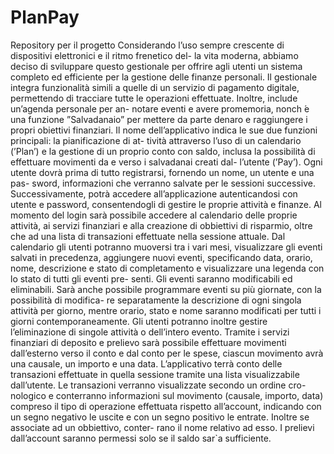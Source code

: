 # PlanPay
Repository per il progetto
Considerando l’uso sempre crescente di dispositivi elettronici e il ritmo frenetico del-
la vita moderna, abbiamo deciso di sviluppare questo gestionale per offrire agli utenti
un sistema completo ed efficiente per la gestione delle finanze personali. Il gestionale
integra funzionalità simili a quelle di un servizio di pagamento digitale, permettendo
di tracciare tutte le operazioni effettuate. Inoltre, include un’agenda personale per an-
notare eventi e avere promemoria, nonch ́e una funzione ”Salvadanaio” per mettere da
parte denaro e raggiungere i propri obiettivi finanziari.
Il nome dell’applicativo indica le sue due funzioni principali: la pianificazione di at-
tività attraverso l’uso di un calendario (’Plan’) e la gestione di un proprio conto con
saldo, inclusa la possibilità di effettuare movimenti da e verso i salvadanai creati dal-
l’utente (’Pay’).
Ogni utente dovrà prima di tutto registrarsi, fornendo un nome, un utente e una pas-
sword, informazioni che verranno salvate per le sessioni successive. Successivamente,
potrà accedere all’applicazione autenticandosi con utente e password, consentendogli di
gestire le proprie attività e finanze.
Al momento del login sarà possibile accedere al calendario delle proprie attività, ai
servizi finanziari e alla creazione di obbiettivi di risparmio, oltre che ad una lista di
transazioni effettuate nella sessione attuale.
Dal calendario gli utenti potranno muoversi tra i vari mesi, visualizzare gli eventi salvati
in precedenza, aggiungere nuovi eventi, specificando data, orario, nome, descrizione e
stato di completamento e visualizzare una legenda con lo stato di tutti gli eventi pre-
senti.
Gli eventi saranno modificabili ed eliminabili.
Sarà anche possibile programmare eventi su più giornate, con la possibilità di modifica-
re separatamente la descrizione di ogni singola attività per giorno, mentre orario, stato
e nome saranno modificati per tutti i giorni contemporaneamente. Gli utenti potranno
inoltre gestire l’eliminazione di singole attività o dell’intero evento.
Tramite i servizi finanziari di deposito e prelievo sarà possibile effettuare movimenti
dall’esterno verso il conto e dal conto per le spese, ciascun movimento avrà una causale,
un importo e una data.
L’applicativo terrà conto delle transazioni effettuate in quella sessione tramite una lista
visualizzabile dall’utente. Le transazioni verranno visualizzate secondo un ordine cro-
nologico e conterranno informazioni sul movimento (causale, importo, data) compreso
il tipo di operazione effettuata rispetto all’account, indicando con un segno negativo le
uscite e con un segno positivo le entrate. Inoltre se associate ad un obbiettivo, conter-
rano il nome relativo ad esso.
I prelievi dall’account saranno permessi solo se il saldo sar`a sufficiente.

